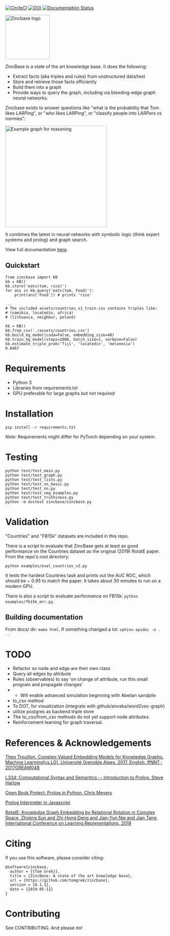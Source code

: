 [![CircleCI](https://circleci.com/gh/tomgrek/zincbase.svg?style=svg)](https://circleci.com/gh/complexdb/zincbase)
[![DOI](https://zenodo.org/badge/183831265.svg)](https://zenodo.org/badge/latestdoi/183831265)
[![Documentation Status](https://readthedocs.org/projects/zincbase/badge/?version=latest)](https://zincbase.readthedocs.io/en/latest/?badge=latest)

<img src="https://user-images.githubusercontent.com/2245347/57199440-c45daf00-6f33-11e9-91df-1a6a9cae6fb7.png" width="140" alt="Zincbase logo">

ZincBase is a state of the art knowledge base. It does the following:

* Extract facts (aka triples and rules) from unstructured data/text
* Store and retrieve those facts efficiently
* Build them into a graph
* Provide ways to query the graph, including via bleeding-edge graph neural networks.

Zincbase exists to answer questions like "what is the probability that Tom likes LARPing", or "who likes LARPing", or "classify people into LARPers vs normies":

<img src="https://user-images.githubusercontent.com/2245347/57595488-2dc45b80-74fa-11e9-80f4-dc5c7a5b22de.png" width="320" alt="Example graph for reasoning">

It combines the latest in neural networks with symbolic logic (think expert systems and prolog) and graph search.

View full documentation [here](https://zincbase.readthedocs.io).

## Quickstart

```
from zincbase import KB
kb = KB()
kb.store('eats(tom, rice)')
for ans in kb.query('eats(tom, Food)'):
    print(ans['Food']) # prints 'rice'

...
# The included assets/countries_s1_train.csv contains triples like:
# (namibia, locatedin, africa)
# (lithuania, neighbor, poland)

kb = KB()
kb.from_csv('./assets/countries.csv')
kb.build_kg_model(cuda=False, embedding_size=40)
kb.train_kg_model(steps=2000, batch_size=1, verbose=False)
kb.estimate_triple_prob('fiji', 'locatedin', 'melanesia')
0.8467
```

# Requirements

* Python 3
* Libraries from requirements.txt
* GPU preferable for large graphs but not required

# Installation

`pip install -r requirements.txt`

_Note:_ Requirements might differ for PyTorch depending on your system.

# Testing

```
python test/test_main.py
python test/test_graph.py
python test/test_lists.py
python test/test_nn_basic.py
python test/test_nn.py
python test/test_neg_examples.py
python test/test_truthiness.py
python -m doctest zincbase/zincbase.py
```

# Validation

"Countries" and "FB15k" datasets are included in this repo.

There is a script to evaluate that ZincBase gets at least as good
performance on the Countries dataset as the original (2019) RotatE paper. From the repo's
root directory:

```
python examples/eval_countries_s3.py
```

It tests the hardest Countries task and prints out the AUC ROC, which should be
~ 0.95 to match the paper. It takes about 30 minutes to run on a modern GPU.

There is also a script to evaluate performance on FB15k: `python examples/fb15k_mrr.py`.

## Building documentation

From docs/ dir: `make html`. If something changed a lot: `sphinx-apidoc -o . ..`

# TODO

* Refactor so node and edge are their own class
* Query all edges by attribute
* Rules (observables) to say 'on change of attribute, run this small program and propagate changes'
* * Will enable advanced simulation beginning with Abelian sandpile
* to_csv method
* To DOT, for visualization (integrate with github/anvaka/word2vec-graph)
* utilize postgres as backend triple store
* The to_csv/from_csv methods do not yet support node attributes.
* Reinforcement learning for graph traversal.

# References & Acknowledgements

[Theo Trouillon. Complex-Valued Embedding Models for Knowledge Graphs. Machine Learning[cs.LG]. Université Grenoble Alpes, 2017. English. ffNNT : 2017GREAM048](https://tel.archives-ouvertes.fr/tel-01692327/file/TROUILLON_2017_archivage.pdf)

[L334: Computational Syntax and Semantics -- Introduction to Prolog, Steve Harlow](http://www-users.york.ac.uk/~sjh1/courses/L334css/complete/complete2li1.html)

[Open Book Project: Prolog in Python, Chris Meyers](http://www.openbookproject.net/py4fun/prolog/intro.html)

[Prolog Interpreter in Javascript](https://curiosity-driven.org/prolog-interpreter)

[RotatE: Knowledge Graph Embedding by Relational Rotation in Complex Space, Zhiqing Sun and Zhi-Hong Deng and Jian-Yun Nie and Jian Tang, International Conference on Learning Representations, 2019](https://openreview.net/forum?id=HkgEQnRqYQ)

# Citing

If you use this software, please consider citing:

```
@software{zincbase,
  author = {{Tom Grek}},
  title = {ZincBase: A state of the art knowledge base},
  url = {https://github.com/tomgrek/zincbase},
  version = {0.1.1},
  date = {2019-05-12}
}

```

# Contributing

See CONTRIBUTING. And please do!